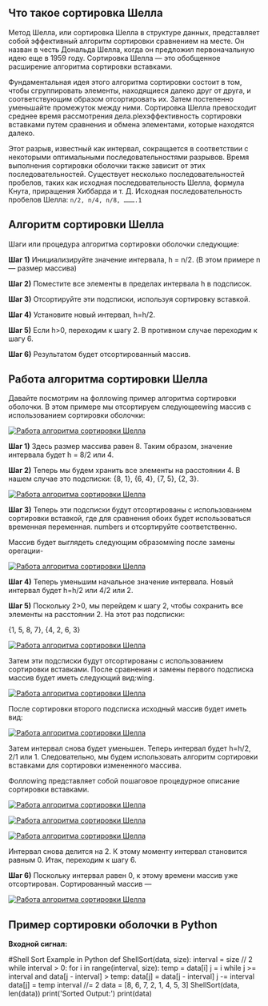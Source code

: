 ## Что такое сортировка Шелла

Метод Шелла, или сортировка Шелла в структуре данных, представляет собой эффективный алгоритм сортировки сравнением на месте. Он назван в честь Дональда Шелла, когда он предложил первоначальную идею еще в 1959 году. Сортировка Шелла — это обобщенное расширение алгоритма сортировки вставками.

Фундаментальная идея этого алгоритма сортировки состоит в том, чтобы сгруппировать элементы, находящиеся далеко друг от друга, и соответствующим образом отсортировать их. Затем постепенно уменьшайте промежуток между ними. Сортировка Шелла превосходит среднее время рассмотрения дела.plexэффективность сортировки вставками путем сравнения и обмена элементами, которые находятся далеко.

Этот разрыв, известный как интервал, сокращается в соответствии с некоторыми оптимальными последовательностями разрывов. Время выполнения сортировки оболочки также зависит от этих последовательностей. Существует несколько последовательностей пробелов, таких как исходная последовательность Шелла, формула Кнута, приращения Хиббарда и т. Д. Исходная последовательность пробелов Шелла: `n/2, n/4, n/8, ……….1`

## Алгоритм сортировки Шелла

Шаги или процедура алгоритма сортировки оболочки следующие:

**Шаг 1)** Инициализируйте значение интервала, h = n/2. (В этом примере n — размер массива)

**Шаг 2)** Поместите все элементы в пределах интервала h в подсписок.

**Шаг 3)** Отсортируйте эти подсписки, используя сортировку вставкой.

**Шаг 4)** Установите новый интервал, h=h/2.

**Шаг 5)** Если h>0, переходим к шагу 2. В противном случае переходим к шагу 6.

**Шаг 6)** Результатом будет отсортированный массив.

## Работа алгоритма сортировки Шелла

Давайте посмотрим на фоллоwing пример алгоритма сортировки оболочки. В этом примере мы отсортируем следующееwing массив с использованием сортировки оболочки:

[![Работа алгоритма сортировки Шелла](https://www.guru99.com/images/4/shell-sort-algorithm-1.png)](https://www.guru99.com/images/4/shell-sort-algorithm-1.png)

**Шаг 1)** Здесь размер массива равен 8. Таким образом, значение интервала будет h = 8/2 или 4.

**Шаг 2)** Теперь мы будем хранить все элементы на расстоянии 4. В нашем случае это подсписки: {8, 1}, {6, 4}, {7, 5}, {2, 3}.

[![Работа алгоритма сортировки Шелла](https://www.guru99.com/images/4/shell-sort-algorithm-2.png)](https://www.guru99.com/images/4/shell-sort-algorithm-2.png)

**Шаг 3)** Теперь эти подсписки будут отсортированы с использованием сортировки вставкой, где для сравнения обоих будет использоваться временная переменная. numbers и отсортируйте соответственно.

Массив будет выглядеть следующим образомwing после замены operaции-

[![Работа алгоритма сортировки Шелла](https://www.guru99.com/images/4/shell-sort-algorithm-3.png)](https://www.guru99.com/images/4/shell-sort-algorithm-3.png)

**Шаг 4)** Теперь уменьшим начальное значение интервала. Новый интервал будет h=h/2 или 4/2 или 2.

**Шаг 5)** Поскольку 2>0, мы перейдем к шагу 2, чтобы сохранить все элементы на расстоянии 2. На этот раз подсписки:

{1, 5, 8, 7}, {4, 2, 6, 3}

[![Работа алгоритма сортировки Шелла](https://www.guru99.com/images/4/shell-sort-algorithm-4.png)](https://www.guru99.com/images/4/shell-sort-algorithm-4.png)

Затем эти подсписки будут отсортированы с использованием сортировки вставками. После сравнения и замены первого подсписка массив будет иметь следующий вид:wing.

[![Работа алгоритма сортировки Шелла](https://www.guru99.com/images/4/shell-sort-algorithm-5.png)](https://www.guru99.com/images/4/shell-sort-algorithm-5.png)

После сортировки второго подсписка исходный массив будет иметь вид:

[![Работа алгоритма сортировки Шелла](https://www.guru99.com/images/4/shell-sort-algorithm-6.png)](https://www.guru99.com/images/4/shell-sort-algorithm-6.png)

Затем интервал снова будет уменьшен. Теперь интервал будет h=h/2, 2/1 или 1. Следовательно, мы будем использовать алгоритм сортировки вставками для сортировки измененного массива.

Фоллоwing представляет собой пошаговое процедурное описание сортировки вставками.

[![Работа алгоритма сортировки Шелла](https://www.guru99.com/images/4/shell-sort-algorithm-7.png)](https://www.guru99.com/images/4/shell-sort-algorithm-7.png)

[![Работа алгоритма сортировки Шелла](https://www.guru99.com/images/4/shell-sort-algorithm-8.png)](https://www.guru99.com/images/4/shell-sort-algorithm-8.png)

[![Работа алгоритма сортировки Шелла](https://www.guru99.com/images/4/shell-sort-algorithm-9.png)](https://www.guru99.com/images/4/shell-sort-algorithm-9.png)

Интервал снова делится на 2. К этому моменту интервал становится равным 0. Итак, переходим к шагу 6.

**Шаг 6)** Поскольку интервал равен 0, к этому времени массив уже отсортирован. Сортированный массив —

[![Работа алгоритма сортировки Шелла](https://www.guru99.com/images/4/shell-sort-algorithm-9.png)](https://www.guru99.com/images/4/shell-sort-algorithm-9.png)

## Пример сортировки оболочки в Python

**Входной сигнал:**

#Shell Sort Example in Python
def ShellSort(data, size):
    interval = size // 2
    while interval > 0:
        for i in range(interval, size):
            temp = data[i]
            j = i
            while j >= interval and data[j - interval] > temp:
                data[j] = data[j - interval]
                j -= interval
            data[j] = temp
        interval //= 2
data = [8, 6, 7, 2, 1, 4, 5, 3]
ShellSort(data, len(data))
print('Sorted Output:')
print(data)